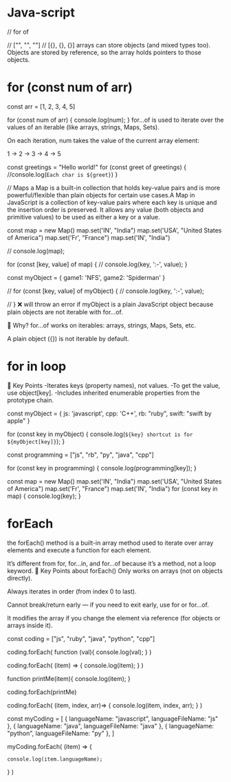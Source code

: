 # Java-script
// for of

// ["", "", ""]
// [{}, {}, {}]
arrays can store objects (and mixed types too). Objects are stored by reference, so the array holds pointers to those objects.
# for (const num of arr)

const arr = [1, 2, 3, 4, 5]

for (const num of arr) {
    console.log(num);
}
for...of is used to iterate over the values of an iterable (like arrays, strings, Maps, Sets).

On each iteration, num takes the value of the current array element:

1 → 2 → 3 → 4 → 5

const greetings = "Hello world!"
for (const greet of greetings) {
    //console.log(`Each char is ${greet}`)
}

// Maps
a Map is a built-in collection that holds key-value pairs and is more powerful/flexible than plain objects for certain use cases.A Map in JavaScript is a collection of key-value pairs where each key is unique and the insertion order is preserved.
 It allows any value (both objects and primitive values) to be used as either a key or a value.

const map = new Map()
map.set('IN', "India")
map.set('USA', "United States of America")
map.set('Fr', "France")
map.set('IN', "India")


// console.log(map);

for (const [key, value] of map) {
    // console.log(key, ':-', value);
}

const myObject = {
    game1: 'NFS',
    game2: 'Spiderman'
}

// for (const [key, value] of myObject) {
//     console.log(key, ':-', value);
    
// }
❌ will throw an error if myObject is a plain JavaScript object because plain objects are not iterable with for...of.

🔹 Why?
for...of works on iterables: arrays, strings, Maps, Sets, etc.

A plain object ({}) is not iterable by default.

# for in loop
🔹 Key Points
-Iterates keys (property names), not values.
-To get the value, use object[key].
-Includes inherited enumerable properties from the prototype chain.

const myObject = {
    js: 'javascript',
    cpp: 'C++',
    rb: "ruby",
    swift: "swift by apple"
}

for (const key in myObject) {
    console.log(`${key} shortcut is for ${myObject[key]}`);
}

const programming = ["js", "rb", "py", "java", "cpp"]

for (const key in programming) {
    console.log(programming[key]);
}

 const map = new Map()
 map.set('IN', "India")
 map.set('USA', "United States of America")
 map.set('Fr', "France")
 map.set('IN', "India")
 for (const key in map) {
    console.log(key);
}

# forEach 
the forEach() method is a built-in array method used to iterate over array elements and execute a function for each element.

It’s different from for, for...in, and for...of because it’s a method, not a loop keyword.
🔹 Key Points about forEach()
Only works on arrays (not on objects directly).

Always iterates in order (from index 0 to last).

Cannot break/return early — if you need to exit early, use for or for...of.

It modifies the array if you change the element via reference (for objects or arrays inside it).

const coding = ["js", "ruby", "java", "python", "cpp"]

coding.forEach( function (val){
     console.log(val);
 } )

 coding.forEach( (item) => {
    console.log(item);
 } )

 function printMe(item){
     console.log(item);
 }

 coding.forEach(printMe)

coding.forEach( (item, index, arr)=> {
     console.log(item, index, arr);
 } )

const myCoding = [
    {
        languageName: "javascript",
        languageFileName: "js"
    },
    {
        languageName: "java",
        languageFileName: "java"
    },
    {
        languageName: "python",
        languageFileName: "py"
    },
]

myCoding.forEach( (item) => {
    
    console.log(item.languageName);
} )
